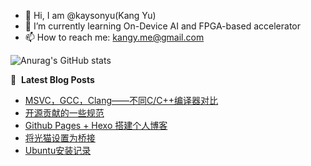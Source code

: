 - 👋 Hi, I am @kaysonyu(Kang Yu)
- 🌱 I’m currently learning On-Device AI and FPGA-based accelerator
- 📫 How to reach me: kangy.me@gmail.com

![Anurag's GitHub stats](https://github-readme-stats.vercel.app/api?username=kaysonyu)

📕 &nbsp;**Latest Blog Posts**
<!-- BLOG-POST-LIST:START -->
- [MSVC，GCC，Clang——不同C/C++编译器对比](https://kaysonyu.github.io/2024/10/MSVC-GCC-Clang/)
- [开源贡献的一些规范](https://kaysonyu.github.io/2024/09/Open-Source/)
- [Github Pages + Hexo 搭建个人博客](https://kaysonyu.github.io/2024/08/build-blog-by-Hexo/)
- [将光猫设置为桥接](https://kaysonyu.github.io/2024/08/Modem-and-Router/)
- [Ubuntu安装记录](https://kaysonyu.github.io/2024/08/install-Ubuntu/)
<!-- BLOG-POST-LIST:END -->

<!--
**SS-Yuki/SS-Yuki** is a ✨ _special_ ✨ repository because its `README.md` (this file) appears on your GitHub profile.

Here are some ideas to get you started:

- 🔭 I’m currently working on ...
- 🌱 I’m currently learning ...
- 👯 I’m looking to collaborate on ...
- 🤔 I’m looking for help with ...
- 💬 Ask me about ...
- 📫 How to reach me: ...
- 😄 Pronouns: ...
- ⚡ Fun fact: ...
-->

<!--
<h3 align="left">Connect with me:</h3>
<p align="left">
<a href="your link" target="blank"><img align="center" src="https://cdn.jsdelivr.net/npm/simple-icons@3.0.1/icons/twitter.svg" alt="" height="30" width="40" /></a>
<a href="your link" target="blank"><img align="center" src="https://cdn.jsdelivr.net/npm/simple-icons@3.0.1/icons/linkedin.svg" alt="" height="30" width="40" /></a>
<a href="your link" target="blank"><img align="center" src="https://cdn.jsdelivr.net/npm/simple-icons@3.0.1/icons/instagram.svg" alt="" height="30" width="40" /></a>
<a href="your link" target="blank"><img align="center" src="https://cdn.jsdelivr.net/npm/simple-icons@3.0.1/icons/youtube.svg" alt="" height="30" width="40" /></a>
</p>
-->

<!--
[![trophy](https://github-profile-trophy.vercel.app/?username=SS-Yuki)](https://github.com/ryo-ma/github-profile-trophy)

[![Anurag's GitHub stats](https://github-readme-stats.vercel.app/api?username=SS-Yuki)](https://github.com/anuraghazra/github-readme-stats)
-->
